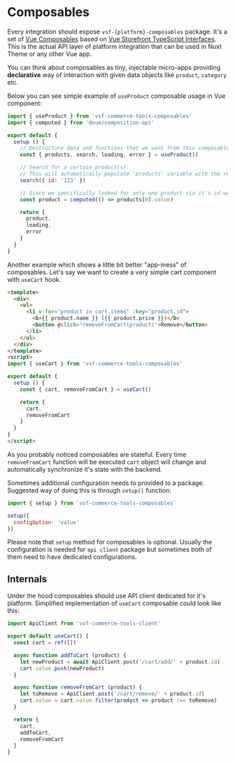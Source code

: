 # Composables

Every integration should expose `vsf-{platform}-composables` package. It's a set of [Vue Composables](https://github.com/vuejs/composition-api) based on [Vue Storefront TypeScript Interfaces](./interfaces.md). This is the actual API layer of platform integration that can be used in Nuxt Theme or any other Vue app.

You can think about composables as tiny, injectable micro-apps providing **declarative** way of interaction with given data objects like `product`, `category` etc.

Below you can see simple example of `useProduct` composable usage in Vue component:

```js
import { useProduct } from 'vsf-commerce-tools-composables'
import { computed } from '@vue/composition-api'

export default {
  setup () {
    // Destructure data and functions that we want from this composable
    const { products, search, loading, error } = useProduct()

    // Search for a certain product(s). 
    // This will automatically populate 'products' variable with the results.
    search({ id: '123' })

    // Since we specifically looked for only one product via it's id we can assign it to `product` variable
    const product = computed(() => products[0].value)

    return {
      product,
      loading,
      error
    }
  }
}
```

Another example  which shows a little bit better "app-iness" of composables. Let's say we want to create a very simple cart component with `useCart` hook.

```html
<template>
  <div>
    <ul>
      <li v-for="product in cart.items" :key="product.id">
        <b>{{ product.name }} ({{ product.price }})</b>
        <button @click="removeFromCart(product)">Remove</button>
      </li>
    </ul>
  </div>
</template>
<script>
import { useCart } from 'vsf-commerce-tools-composables'

export default {
  setup () {
    const { cart, removeFromCart } = useCart()

    return {
      cart,
      removeFromCart
    }
  }
}
</script>
```

As you probably noticed composables are stateful. Every time `removeFromCart` function will be executed `cart` object will change and automatically synchronize it's state with the backend.

Sometimes additional configuration needs to provided to a package. Suggested way of doing this is through `setup()` function:
```js
import { setup } from `vsf-commerce-tools-composables`

setup({
  configOption: 'value'
})
```

Please note that `setup` method for composables is optional. Usually the configuration is needed for `api client` package but sometimes both of them need to have dedicated configurations.

## Internals

Under the hood composables should use API client dedicated for it's platform. Simplified implementation of `useCart` composable could look like this:

```js
import ApiClient from 'vsf-commerce-tools-client'

export default useCart() {
  const cart = ref([])

  async function addToCart (product) {
    let newProduct = await ApiClient.post('/cart/add/' + product.id)
    cart.value.push(newProduct)
  }

  async function removeFromCart (product) {
    let toRemove = ApiClient.post('/cart/remove/' + product.id)
    cart.value = cart.value.filter(prodyct => product !== toRemove)
  }

  return {
    cart,
    addToCart,
    removeFromCart
  }
}
```